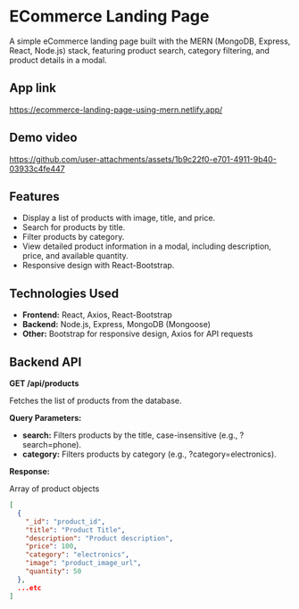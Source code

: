 # ECommerce Landing Page

A simple eCommerce landing page built with the MERN (MongoDB, Express, React, Node.js) stack, featuring product search, category filtering, and product details in a modal.

## App link

https://ecommerce-landing-page-using-mern.netlify.app/

## Demo video

https://github.com/user-attachments/assets/1b9c22f0-e701-4911-9b40-03933c4fe447

## Features

- Display a list of products with image, title, and price.
- Search for products by title.
- Filter products by category.
- View detailed product information in a modal, including description, price, and available quantity.
- Responsive design with React-Bootstrap.

## Technologies Used

- **Frontend:** React, Axios, React-Bootstrap
- **Backend:** Node.js, Express, MongoDB (Mongoose)
- **Other:** Bootstrap for responsive design, Axios for API requests

## Backend API

**GET /api/products**

Fetches the list of products from the database.

**Query Parameters:**

- **search:** Filters products by the title, case-insensitive (e.g., ?search=phone).
- **category:** Filters products by category (e.g., ?category=electronics).

**Response:**

Array of product objects

```json
[
  {
    "_id": "product_id",
    "title": "Product Title",
    "description": "Product description",
    "price": 100,
    "category": "electronics",
    "image": "product_image_url",
    "quantity": 50
  },
  ...etc
]
```

